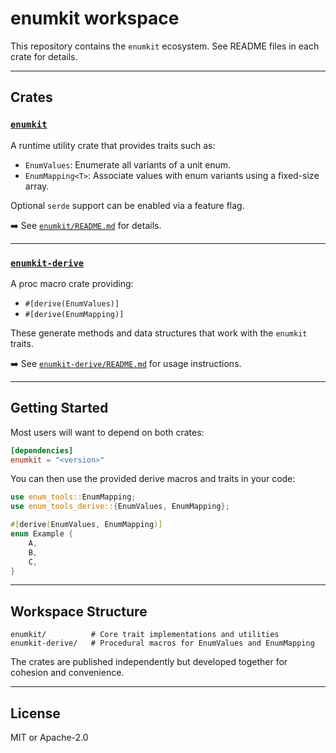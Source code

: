 # enumkit workspace

This repository contains the `enumkit` ecosystem. See README files in each crate for details.

---

## Crates

### [`enumkit`](./enumkit)

A runtime utility crate that provides traits such as:

- `EnumValues`: Enumerate all variants of a unit enum.
- `EnumMapping<T>`: Associate values with enum variants using a fixed-size array.

Optional `serde` support can be enabled via a feature flag.

➡️ See [`enumkit/README.md`](./enumkit/README.md) for details.

---

### [`enumkit-derive`](./enumkit-derive)

A proc macro crate providing:

- `#[derive(EnumValues)]`
- `#[derive(EnumMapping)]`

These generate methods and data structures that work with the `enumkit` traits.

➡️ See [`enumkit-derive/README.md`](enumkit-derive/README.md) for usage instructions.

---

## Getting Started

Most users will want to depend on both crates:

```toml
[dependencies]
enumkit = "<version>"
```

You can then use the provided derive macros and traits in your code:

```rust
use enum_tools::EnumMapping;
use enum_tools_derive::{EnumValues, EnumMapping};

#[derive(EnumValues, EnumMapping)]
enum Example {
    A,
    B,
    C,
}
```

---

## Workspace Structure

```
enumkit/          # Core trait implementations and utilities
enumkit-derive/   # Procedural macros for EnumValues and EnumMapping
```

The crates are published independently but developed together for cohesion and convenience.

---

## License

MIT or Apache-2.0
